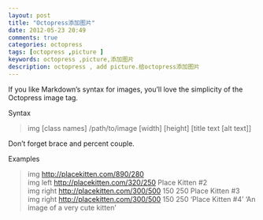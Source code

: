 ```yaml
---
layout: post
title: "Octopress添加图片"
date: 2012-05-23 20:49
comments: true
categories: octopress
tags: [octopress ,picture ]
keywords: octopress ,picture,添加图片
description: octopress , add picture.给octopress添加图片
---
```



If you like Markdown’s syntax for images, you’ll love the simplicity of the Octopress image tag.

Syntax

>img [class names] /path/to/image [width] [height] [title text [alt text]]


Don’t forget brace and percent couple.

<!--more-->

Examples

>img http://placekitten.com/890/280   
img left http://placekitten.com/320/250 Place Kitten #2   
img right http://placekitten.com/300/500 150 250 Place Kitten #3   
img right http://placekitten.com/300/500 150 250 ‘Place Kitten #4’ ‘An image of a very cute kitten’
